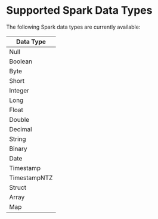 <!---
  Licensed to the Apache Software Foundation (ASF) under one
  or more contributor license agreements.  See the NOTICE file
  distributed with this work for additional information
  regarding copyright ownership.  The ASF licenses this file
  to you under the Apache License, Version 2.0 (the
  "License"); you may not use this file except in compliance
  with the License.  You may obtain a copy of the License at

    http://www.apache.org/licenses/LICENSE-2.0

  Unless required by applicable law or agreed to in writing,
  software distributed under the License is distributed on an
  "AS IS" BASIS, WITHOUT WARRANTIES OR CONDITIONS OF ANY
  KIND, either express or implied.  See the License for the
  specific language governing permissions and limitations
  under the License.
-->

# Supported Spark Data Types

The following Spark data types are currently available:

<!-- based on org.apache.comet.serde.QueryPlanSerde.supportedDataType -->

| Data Type    |
| ------------ |
| Null         |
| Boolean      |
| Byte         |
| Short        |
| Integer      |
| Long         |
| Float        |
| Double       |
| Decimal      |
| String       |
| Binary       |
| Date         |
| Timestamp    |
| TimestampNTZ |
| Struct       |
| Array        |
| Map          |
